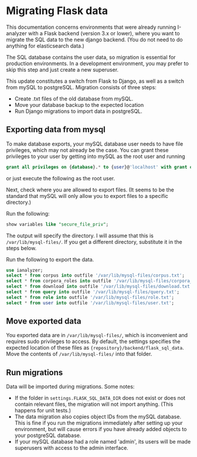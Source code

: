 # Migrating Flask data

This documentation concerns environments that were already running I-analyzer with a Flask backend (version 3.x or lower), where you want to migrate the SQL data to the new django backend. (You do not need to do anything for elasticsearch data.)

The SQL database contains the user data, so migration is essential for production environments. In a development environment, you may prefer to skip this step and just create a new superuser.

This update constitutes a switch from Flask to Django, as well as a switch from mySQL to postgreSQL. Migration consists of three steps:
- Create .txt files of the old database from mySQL.
- Move your database backup to the expected location
- Run Django migrations to import data in postgreSQL.

## Exporting data from mysql

To make database exports, your mySQL database user needs to have file privileges, which may not already be the case. You can grant these privileges to your user by getting into mySQL as the root user and running

```sql
grant all privileges on {database}.* to {user}@'localhost' with grant option;
```

or just execute the following as the root user.

Next, check where you are allowed to export files. (It seems to be the standard that mySQL will only allow you to export files to a specific directory.)

Run the following:

```sql
show variables like "secure_file_priv";
```

The output will specify the directory. I will assume that this is `/var/lib/mysql-files/`. If you get a different directory, substitute it in the steps below.

Run the following to export the data.

```sql
use ianalyzer;
select * from corpus into outfile '/var/lib/mysql-files/corpus.txt';
select * from corpora_roles into outfile '/var/lib/mysql-files/corpora_roles.txt';
select * from download into outfile '/var/lib/mysql-files/download.txt';
select * from query into outfile '/var/lib/mysql-files/query.txt';
select * from role into outfile '/var/lib/mysql-files/role.txt';
select * from user into outfile '/var/lib/mysql-files/user.txt';
```

## Move exported data

You exported data are in `/var/lib/mysql-files/`, which is inconvenient and requires sudo privileges to access. By default, the settings specifies the expected location of these files as `{repository}/backend/flask_sql_data`. Move the contents of `/var/lib/mysql-files/` into that folder.

## Run migrations

Data will be imported during migrations. Some notes:

- If the folder in `settings.FLASK_SQL_DATA_DIR` does not exist or does not contain relevant files, the migration will not import anything. (This happens for unit tests.)
- The data migration also copies object IDs from the mySQL database. This is fine if you run the migrations immediately after setting up your environment, but will cause errors if you have already added objects to your postgreSQL database.
- If your mySQL database had a role named 'admin', its users will be made superusers with access to the admin interface.

